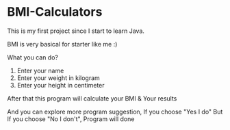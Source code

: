 # BMI-Calculators
This is my first project since I start to learn Java.

BMI is very basical for starter like me :)

What you can do?
1. Enter your name
2. Enter your weight in kilogram
3. Enter your height in centimeter

After that this program will calculate your BMI & Your results

And you can explore more program suggestion, If you choose "Yes I do" 
But If you choose "No I don't", Program will done
